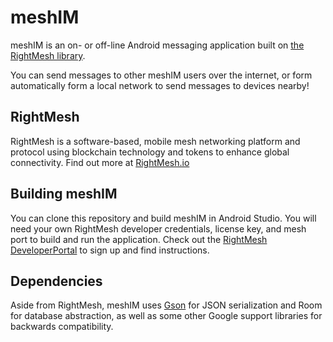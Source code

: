 # meshIM

meshIM is an on- or off-line Android messaging application built on [the RightMesh library](https://rightmesh.io).

You can send messages to other meshIM users over the internet, or form automatically form a local network to send messages to devices nearby!

## RightMesh

RightMesh is a software-based, mobile mesh networking platform and protocol using blockchain technology and tokens to enhance global connectivity. Find out more at [RightMesh.io](https://rightmeseh.io)

## Building meshIM

You can clone this repository and build meshIM in Android Studio. You will need your own RightMesh developer credentials, license key, and mesh port to build and run the application. Check out the [RightMesh DeveloperPortal](https://developer.rightmesh.io) to sign up and find instructions.

## Dependencies

Aside from RightMesh, meshIM uses [Gson](https://github.com/google/gson) for JSON serialization and Room for database abstraction, as well as some other Google support libraries for backwards compatibility.
